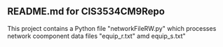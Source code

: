 ## README.md for CIS3534CM9Repo

This project contains a Python file "networkFileRW.py" which processes network coomponent data files "equip_r.txt" amd equip_s.txt"